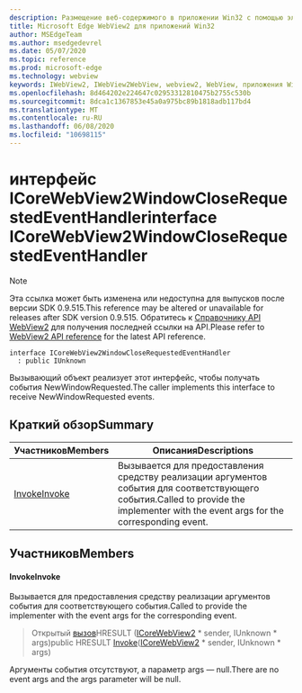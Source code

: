 ```yaml
---
description: Размещение веб-содержимого в приложении Win32 с помощью элемента управления Microsoft Edge WebView2
title: Microsoft Edge WebView2 для приложений Win32
author: MSEdgeTeam
ms.author: msedgedevrel
ms.date: 05/07/2020
ms.topic: reference
ms.prod: microsoft-edge
ms.technology: webview
keywords: IWebView2, IWebView2WebView, webview2, WebView, приложения Win32, Win32, EDGE, ICoreWebView2, ICoreWebView2Controller, элемент управления "веб-браузер", HTML Edge
ms.openlocfilehash: 8d464202e224647c02953312810475b2755c530b
ms.sourcegitcommit: 8dca1c1367853e45a0a975bc89b1818adb117bd4
ms.translationtype: MT
ms.contentlocale: ru-RU
ms.lasthandoff: 06/08/2020
ms.locfileid: "10698115"
---
```

# <span data-ttu-id="abed6-104">интерфейс ICoreWebView2WindowCloseRequestedEventHandler</span><span class="sxs-lookup"><span data-stu-id="abed6-104">interface ICoreWebView2WindowCloseRequestedEventHandler</span></span> 

> [!NOTE]
> <span data-ttu-id="abed6-105">Эта ссылка может быть изменена или недоступна для выпусков после версии SDK 0.9.515.</span><span class="sxs-lookup"><span data-stu-id="abed6-105">This reference may be altered or unavailable for releases after SDK version 0.9.515.</span></span> <span data-ttu-id="abed6-106">Обратитесь к [Справочнику API WebView2](../../../webview2-api-reference.md) для получения последней ссылки на API.</span><span class="sxs-lookup"><span data-stu-id="abed6-106">Please refer to [WebView2 API reference](../../../webview2-api-reference.md) for the latest API reference.</span></span>

```
interface ICoreWebView2WindowCloseRequestedEventHandler
  : public IUnknown
```

<span data-ttu-id="abed6-107">Вызывающий объект реализует этот интерфейс, чтобы получать события NewWindowRequested.</span><span class="sxs-lookup"><span data-stu-id="abed6-107">The caller implements this interface to receive NewWindowRequested events.</span></span>

## <span data-ttu-id="abed6-108">Краткий обзор</span><span class="sxs-lookup"><span data-stu-id="abed6-108">Summary</span></span>

 <span data-ttu-id="abed6-109">Участников</span><span class="sxs-lookup"><span data-stu-id="abed6-109">Members</span></span>                        | <span data-ttu-id="abed6-110">Описания</span><span class="sxs-lookup"><span data-stu-id="abed6-110">Descriptions</span></span>
--------------------------------|---------------------------------------------
[<span data-ttu-id="abed6-111">Invoke</span><span class="sxs-lookup"><span data-stu-id="abed6-111">Invoke</span></span>](#invoke) | <span data-ttu-id="abed6-112">Вызывается для предоставления средству реализации аргументов события для соответствующего события.</span><span class="sxs-lookup"><span data-stu-id="abed6-112">Called to provide the implementer with the event args for the corresponding event.</span></span>

## <span data-ttu-id="abed6-113">Участников</span><span class="sxs-lookup"><span data-stu-id="abed6-113">Members</span></span>

#### <span data-ttu-id="abed6-114">Invoke</span><span class="sxs-lookup"><span data-stu-id="abed6-114">Invoke</span></span> 

<span data-ttu-id="abed6-115">Вызывается для предоставления средству реализации аргументов события для соответствующего события.</span><span class="sxs-lookup"><span data-stu-id="abed6-115">Called to provide the implementer with the event args for the corresponding event.</span></span>

> <span data-ttu-id="abed6-116">Открытый [вызов](#invoke)HRESULT ([ICoreWebView2](icorewebview2.md) \* sender, IUnknown \* args)</span><span class="sxs-lookup"><span data-stu-id="abed6-116">public HRESULT [Invoke](#invoke)([ICoreWebView2](icorewebview2.md) \* sender, IUnknown \* args)</span></span>

<span data-ttu-id="abed6-117">Аргументы события отсутствуют, а параметр args — null.</span><span class="sxs-lookup"><span data-stu-id="abed6-117">There are no event args and the args parameter will be null.</span></span>

